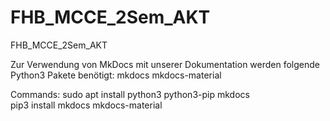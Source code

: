# FHB_MCCE_2Sem_AKT
FHB_MCCE_2Sem_AKT


Zur Verwendung von MkDocs mit unserer Dokumentation werden folgende Python3 Pakete benötigt:
mkdocs
mkdocs-material

Commands: 
sudo apt install python3 python3-pip mkdocs \
pip3 install mkdocs mkdocs-material
